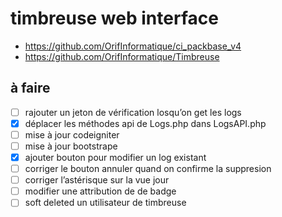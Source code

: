 # timbreuse web interface
* https://github.com/OrifInformatique/ci_packbase_v4  
* https://github.com/OrifInformatique/Timbreuse  

## à faire
* [ ] rajouter un jeton de vérification losqu’on get les logs
* [x] déplacer les méthodes api de Logs.php dans LogsAPI.php
* [ ] mise à jour codeigniter
* [ ] mise à jour bootstrape
* [x] ajouter bouton pour modifier un log existant
* [ ] corriger le bouton annuler quand on confirme la suppresion
* [ ] corriger l’astérisque sur la vue jour
* [ ] modifier une attribution de de badge
* [ ] soft deleted un utilisateur de timbreuse